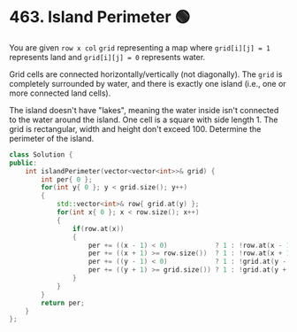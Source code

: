 # 463. Island Perimeter 🟢

You are given `row x col` `grid` representing a map where `grid[i][j] = 1` represents land and `grid[i][j] = 0` represents water.

Grid cells are connected horizontally/vertically (not diagonally). The `grid` is completely surrounded by water, and there is exactly one island (i.e., one or more connected land cells).

The island doesn't have "lakes", meaning the water inside isn't connected to the water around the island. One cell is a square with side length 1. The grid is rectangular, width and height don't exceed 100. Determine the perimeter of the island.

```cpp
class Solution {
public:
    int islandPerimeter(vector<vector<int>>& grid) {
        int per{ 0 };
        for(int y{ 0 }; y < grid.size(); y++)
        {
            std::vector<int>& row{ grid.at(y) };
            for(int x{ 0 }; x < row.size(); x++)
            {
                if(row.at(x))
                {
                    per += ((x - 1) < 0)            ? 1 : !row.at(x - 1);
                    per += ((x + 1) >= row.size())  ? 1 : !row.at(x + 1);
                    per += ((y - 1) < 0)            ? 1 : !grid.at(y - 1).at(x);
                    per += ((y + 1) >= grid.size()) ? 1 : !grid.at(y + 1).at(x);
                }
            }
        }
        return per;
    }
};
```
